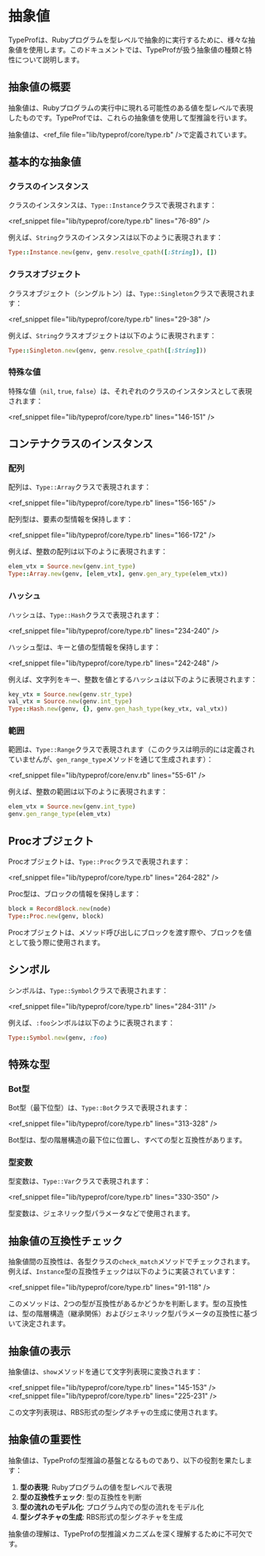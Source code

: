 # 抽象値

TypeProfは、Rubyプログラムを型レベルで抽象的に実行するために、様々な抽象値を使用します。このドキュメントでは、TypeProfが扱う抽象値の種類と特性について説明します。

## 抽象値の概要

抽象値は、Rubyプログラムの実行中に現れる可能性のある値を型レベルで表現したものです。TypeProfでは、これらの抽象値を使用して型推論を行います。

抽象値は、<ref_file file="lib/typeprof/core/type.rb" />で定義されています。

## 基本的な抽象値

### クラスのインスタンス

クラスのインスタンスは、`Type::Instance`クラスで表現されます：

<ref_snippet file="lib/typeprof/core/type.rb" lines="76-89" />

例えば、`String`クラスのインスタンスは以下のように表現されます：

```ruby
Type::Instance.new(genv, genv.resolve_cpath([:String]), [])
```

### クラスオブジェクト

クラスオブジェクト（シングルトン）は、`Type::Singleton`クラスで表現されます：

<ref_snippet file="lib/typeprof/core/type.rb" lines="29-38" />

例えば、`String`クラスオブジェクトは以下のように表現されます：

```ruby
Type::Singleton.new(genv, genv.resolve_cpath([:String]))
```

### 特殊な値

特殊な値（`nil`, `true`, `false`）は、それぞれのクラスのインスタンスとして表現されます：

<ref_snippet file="lib/typeprof/core/type.rb" lines="146-151" />

## コンテナクラスのインスタンス

### 配列

配列は、`Type::Array`クラスで表現されます：

<ref_snippet file="lib/typeprof/core/type.rb" lines="156-165" />

配列型は、要素の型情報を保持します：

<ref_snippet file="lib/typeprof/core/type.rb" lines="166-172" />

例えば、整数の配列は以下のように表現されます：

```ruby
elem_vtx = Source.new(genv.int_type)
Type::Array.new(genv, [elem_vtx], genv.gen_ary_type(elem_vtx))
```

### ハッシュ

ハッシュは、`Type::Hash`クラスで表現されます：

<ref_snippet file="lib/typeprof/core/type.rb" lines="234-240" />

ハッシュ型は、キーと値の型情報を保持します：

<ref_snippet file="lib/typeprof/core/type.rb" lines="242-248" />

例えば、文字列をキー、整数を値とするハッシュは以下のように表現されます：

```ruby
key_vtx = Source.new(genv.str_type)
val_vtx = Source.new(genv.int_type)
Type::Hash.new(genv, {}, genv.gen_hash_type(key_vtx, val_vtx))
```

### 範囲

範囲は、`Type::Range`クラスで表現されます（このクラスは明示的には定義されていませんが、`gen_range_type`メソッドを通じて生成されます）：

<ref_snippet file="lib/typeprof/core/env.rb" lines="55-61" />

例えば、整数の範囲は以下のように表現されます：

```ruby
elem_vtx = Source.new(genv.int_type)
genv.gen_range_type(elem_vtx)
```

## Procオブジェクト

Procオブジェクトは、`Type::Proc`クラスで表現されます：

<ref_snippet file="lib/typeprof/core/type.rb" lines="264-282" />

Proc型は、ブロックの情報を保持します：

```ruby
block = RecordBlock.new(node)
Type::Proc.new(genv, block)
```

Procオブジェクトは、メソッド呼び出しにブロックを渡す際や、ブロックを値として扱う際に使用されます。

## シンボル

シンボルは、`Type::Symbol`クラスで表現されます：

<ref_snippet file="lib/typeprof/core/type.rb" lines="284-311" />

例えば、`:foo`シンボルは以下のように表現されます：

```ruby
Type::Symbol.new(genv, :foo)
```

## 特殊な型

### Bot型

Bot型（最下位型）は、`Type::Bot`クラスで表現されます：

<ref_snippet file="lib/typeprof/core/type.rb" lines="313-328" />

Bot型は、型の階層構造の最下位に位置し、すべての型と互換性があります。

### 型変数

型変数は、`Type::Var`クラスで表現されます：

<ref_snippet file="lib/typeprof/core/type.rb" lines="330-350" />

型変数は、ジェネリック型パラメータなどで使用されます。

## 抽象値の互換性チェック

抽象値間の互換性は、各型クラスの`check_match`メソッドでチェックされます。例えば、`Instance`型の互換性チェックは以下のように実装されています：

<ref_snippet file="lib/typeprof/core/type.rb" lines="91-118" />

このメソッドは、2つの型が互換性があるかどうかを判断します。型の互換性は、型の階層構造（継承関係）およびジェネリック型パラメータの互換性に基づいて決定されます。

## 抽象値の表示

抽象値は、`show`メソッドを通じて文字列表現に変換されます：

<ref_snippet file="lib/typeprof/core/type.rb" lines="145-153" />
<ref_snippet file="lib/typeprof/core/type.rb" lines="225-231" />

この文字列表現は、RBS形式の型シグネチャの生成に使用されます。

## 抽象値の重要性

抽象値は、TypeProfの型推論の基盤となるものであり、以下の役割を果たします：

1. **型の表現**: Rubyプログラムの値を型レベルで表現
2. **型の互換性チェック**: 型の互換性を判断
3. **型の流れのモデル化**: プログラム内での型の流れをモデル化
4. **型シグネチャの生成**: RBS形式の型シグネチャを生成

抽象値の理解は、TypeProfの型推論メカニズムを深く理解するために不可欠です。
